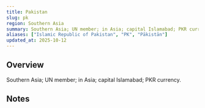 ```yaml
---
title: Pakistan
slug: pk
region: Southern Asia
summary: Southern Asia; UN member; in Asia; capital Islamabad; PKR currency.
aliases: ["Islamic Republic of Pakistan", "PK", "Pākistān"]
updated_at: 2025-10-12
---
```


## Overview

Southern Asia; UN member; in Asia; capital Islamabad; PKR currency.

## Notes

<!-- Add your first note below -->
